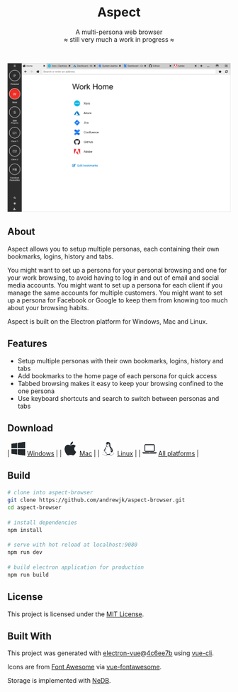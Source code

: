 <div align="center">

# Aspect

A multi-persona web browser  
≈ still very much a work in progress ≈

<p>&nbsp;</p>

</div>

![A screenshot of the main browser screen, showing the list of personas, a home page and some open tabs](/docs/images/screenshot.png)

## About

Aspect allows you to setup multiple personas, each containing their own bookmarks, logins, history and tabs.

You might want to set up a persona for your personal browsing and one for your work browsing, to avoid having to log in and out of email and social media accounts. You might want to set up a persona for each client if you manage the same accounts for multiple customers. You might want to set up a persona for Facebook or Google to keep them from knowing too much about your browsing habits.

Aspect is built on the Electron platform for Windows, Mac and Linux.

## Features

* Setup multiple personas with their own bookmarks, logins, history and tabs
* Add bookmarks to the home page of each persona for quick access
* Tabbed browsing makes it easy to keep your browsing confined to the one persona
* Use keyboard shortcuts and search to switch between personas and tabs

## Download

| ![Windows logo](/docs/images/windows.png) [Windows](https://github.com/andrewjk/aspect-browser/releases/download/v0.0.2/aspect-browser-setup-0.0.2.exe) |
| ![Apple logo](/docs/images/apple.png) [Mac](https://github.com/andrewjk/aspect-browser/releases/download/v0.0.2/Aspect-0.0.2.dmg) |
| ![Linux logo](/docs/images/linux.png) [Linux](https://github.com/andrewjk/aspect-browser/releases/download/v0.0.2/aspect-browser-0.0.2-x86_64.AppImage) |
| ![All platforms logo](/docs/images/all-platforms.png) [All platforms](https://github.com/andrewjk/aspect-browser/releases/tag/v0.0.2) |

## Build

``` bash
# clone into aspect-browser
git clone https://github.com/andrewjk/aspect-browser.git
cd aspect-browser

# install dependencies
npm install  

# serve with hot reload at localhost:9080
npm run dev

# build electron application for production
npm run build

```

## License

This project is licensed under the [MIT License](LICENSE.md).

## Built With

This project was generated with [electron-vue](https://github.com/SimulatedGREG/electron-vue)@[4c6ee7b](https://github.com/SimulatedGREG/electron-vue/tree/4c6ee7bf4f9b4aa647a22ec1c1ca29c2e59c3645) using [vue-cli](https://github.com/vuejs/vue-cli).

Icons are from [Font Awesome](https://fontawesome.com/) via [vue-fontawesome](https://github.com/FortAwesome/vue-fontawesome).

Storage is implemented with [NeDB](https://github.com/louischatriot/nedb/).
